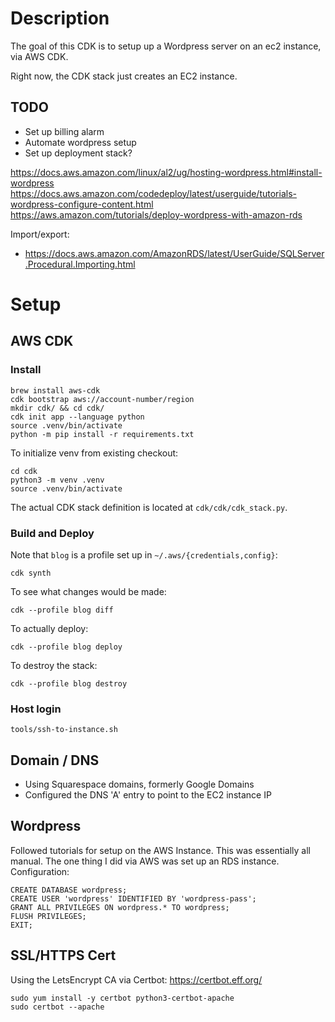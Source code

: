# Description

The goal of this CDK is to setup up a Wordpress server on an ec2 instance, via AWS CDK.

Right now, the CDK stack just creates an EC2 instance.

## TODO

* Set up billing alarm
* Automate wordpress setup
* Set up deployment stack?

https://docs.aws.amazon.com/linux/al2/ug/hosting-wordpress.html#install-wordpress
https://docs.aws.amazon.com/codedeploy/latest/userguide/tutorials-wordpress-configure-content.html
https://aws.amazon.com/tutorials/deploy-wordpress-with-amazon-rds

Import/export:
* https://docs.aws.amazon.com/AmazonRDS/latest/UserGuide/SQLServer.Procedural.Importing.html

# Setup

## AWS CDK

### Install
```
brew install aws-cdk
cdk bootstrap aws://account-number/region
mkdir cdk/ && cd cdk/
cdk init app --language python
source .venv/bin/activate
python -m pip install -r requirements.txt
```

To initialize venv from existing checkout:

```
cd cdk
python3 -m venv .venv
source .venv/bin/activate
```

The actual CDK stack definition is located at `cdk/cdk/cdk_stack.py`.

### Build and Deploy

Note that `blog` is a profile set up in `~/.aws/{credentials,config}`:
```
cdk synth
```

To see what changes would be made:
```
cdk --profile blog diff
```

To actually deploy:
```
cdk --profile blog deploy
```

To destroy the stack:

```
cdk --profile blog destroy
```

### Host login

```
tools/ssh-to-instance.sh
```

## Domain / DNS

* Using Squarespace domains, formerly Google Domains
* Configured the DNS 'A' entry to point to the EC2 instance IP

## Wordpress

Followed tutorials for setup on the AWS Instance. This was essentially all manual.
The one thing I did via AWS was set up an RDS instance. Configuration:

```
CREATE DATABASE wordpress;
CREATE USER 'wordpress' IDENTIFIED BY 'wordpress-pass';
GRANT ALL PRIVILEGES ON wordpress.* TO wordpress;
FLUSH PRIVILEGES;
EXIT;
```

## SSL/HTTPS Cert

Using the LetsEncrypt CA via Certbot: https://certbot.eff.org/

```
sudo yum install -y certbot python3-certbot-apache
sudo certbot --apache
```
